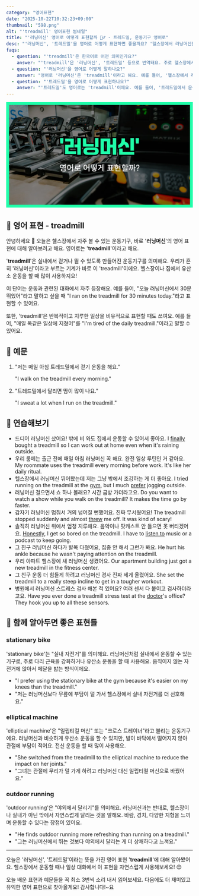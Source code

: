 ```yaml
---
category: "영어표현"
date: "2025-10-22T10:32:23+09:00"
thumbnail: "598.png"
alt: "'treadmill' 영어표현 썸네일"
title: "'러닝머신' 영어로 어떻게 표현할까 🏃‍♂️ - 트레드밀, 운동기구 영어로"
desc: "'러닝머신', '트레드밀'을 영어로 어떻게 표현하면 좋을까요? '헬스장에서 러닝머신을 탔어요.', '트레드밀에서 운동해요.' 등을 영어로 표현하는 법을 배워봅시다. 다양한 예문을 통해서 연습하고 본인의 표현으로 만들어 보세요."
faqs: 
  - question: "'treadmill'은 한국어로 어떤 의미인가요?"
    answer: "'treadmill'은 '러닝머신', '트레드밀' 등으로 번역돼요. 주로 헬스장에서 걷거나 뛰는 운동기구를 말해요."
  - question: "'러닝머신'을 영어로 어떻게 말하나요?"
    answer: "영어로 '러닝머신'은 'treadmill'이라고 해요. 예를 들어, '헬스장에서 러닝머신을 탔어요.'는 'I used the treadmill at the gym.'이라고 해요."
  - question: "'트레드밀'을 영어로 어떻게 표현하나요?"
    answer: "'트레드밀'도 영어로는 'treadmill'이에요. 예를 들어, '트레드밀에서 운동해요.'는 'I work out on the treadmill.'이라고 해요."
---
```


!['treadmill' 영어표현](./598.png)

## 🌟 영어 표현 - treadmill

안녕하세요 👋 오늘은 헬스장에서 자주 볼 수 있는 운동기구, 바로 '**러닝머신**'의 영어 표현에 대해 알아보려고 해요. 영어로는 '**treadmill**'이라고 해요.

'**treadmill**'은 실내에서 걷거나 뛸 수 있도록 만들어진 운동기구를 의미해요. 우리가 흔히 '러닝머신'이라고 부르는 기계가 바로 이 'treadmill'이에요. 헬스장이나 집에서 유산소 운동을 할 때 많이 사용하지요!

이 단어는 운동과 관련된 대화에서 자주 등장해요. 예를 들어, "오늘 러닝머신에서 30분 뛰었어"라고 말하고 싶을 때 "I ran on the treadmill for 30 minutes today."라고 표현할 수 있어요.

또한, 'treadmill'은 반복적이고 지루한 일상을 비유적으로 표현할 때도 쓰여요. 예를 들어, "매일 똑같은 일상에 지쳤어"를 "I'm tired of the daily treadmill."이라고 말할 수 있어요.

## 📖 예문

1. "저는 매일 아침 트레드밀에서 걷기 운동을 해요."

   "I walk on the treadmill every morning."

2. "트레드밀에서 달리면 땀이 많이 나요."

   "I sweat a lot when I run on the treadmill."



## 💬 연습해보기

<ul data-interactive-list>

  <li data-interactive-item>
    <span data-toggler>드디어 러닝머신 샀어요! 밖에 비 와도 집에서 운동할 수 있어서 좋아요.</span>
    <span data-answer>I <a href="/blog/in-english/182.finally/">finally</a> bought a treadmill so I can work out at home even when it's raining outside.</span>
  </li>

  <li data-interactive-item>
    <span data-toggler>우리 룸메는 출근 전에 매일 아침 러닝머신 꼭 해요. 완전 일상 루틴인 거 같아요.</span>
    <span data-answer>My roommate uses the treadmill every morning before work. It's like her daily ritual.</span>
  </li>

  <li data-interactive-item>
    <span data-toggler>헬스장에서 러닝머신 뛰어봤는데 저는 그냥 밖에서 조깅하는 게 더 좋아요.</span>
    <span data-answer>I tried running on the treadmill at the <a href="/blog/in-english/431.gym/">gym</a>, but I much <a href="/blog/in-english/191.prefer/">prefer</a> jogging outside.</span>
  </li>

  <li data-interactive-item>
    <span data-toggler>러닝머신 걸으면서 쇼 하나 볼래요? 시간 금방 가더라고요.</span>
    <span data-answer>Do you want to watch a show while you walk on the treadmill? It makes the time go by faster.</span>
  </li>

  <li data-interactive-item>
    <span data-toggler>갑자기 러닝머신 멈춰서 거의 넘어질 뻔했어요. 진짜 무서웠어요!</span>
    <span data-answer>The treadmill stopped suddenly and almost <a href="/blog/in-english/458.throw/">threw</a> me off. It was kind of scary!</span>
  </li>

  <li data-interactive-item>
    <span data-toggler>솔직히 러닝머신 위에서 엄청 지루해요. 음악이나 팟캐스트 안 들으면 못 버티겠어요.</span>
    <span data-answer><a href="/blog/in-english/336.honestly/">Honestly</a>, I get so bored on the treadmill. I have to <a href="/blog/in-english/407.listen-to/">listen to</a> music or a podcast to keep going.</span>
  </li>

  <li data-interactive-item>
    <span data-toggler>그 친구 러닝머신 하다가 발목 다쳤어요, 집중 안 해서 그런가 봐요.</span>
    <span data-answer>He hurt his ankle because he wasn't paying attention on the treadmill.</span>
  </li>

  <li data-interactive-item>
    <span data-toggler>우리 아파트 헬스장에 새 러닝머신 생겼어요.</span>
    <span data-answer>Our apartment building just got a new treadmill in the fitness center.</span>
  </li>

  <li data-interactive-item>
    <span data-toggler>그 친구 운동 더 힘들게 하려고 러닝머신 경사 진짜 세게 올렸어요.</span>
    <span data-answer>She set the treadmill to a really steep incline to get in a tougher workout.</span>
  </li>

  <li data-interactive-item>
    <span data-toggler>병원에서 러닝머신 스트레스 검사 해본 적 있어요? 여러 센서 다 붙이고 검사하더라고요.</span>
    <span data-answer>Have you ever done a treadmill stress test at the <a href="/blog/in-english/563.doctor/">doctor</a>'s office? They hook you up to all these sensors.</span>
  </li>

</ul>

## 🤝 함께 알아두면 좋은 표현들

### stationary bike

'stationary bike'는 "실내 자전거"를 의미해요. 러닝머신처럼 실내에서 운동할 수 있는 기구로, 주로 다리 근육을 강화하거나 유산소 운동을 할 때 사용해요. 움직이지 않는 자전거에 앉아서 페달을 밟는 방식이에요.

- "I prefer using the stationary bike at the gym because it's easier on my knees than the treadmill."
- "저는 러닝머신보다 무릎에 부담이 덜 가서 헬스장에서 실내 자전거를 더 선호해요."

### elliptical machine

'elliptical machine'은 "일립티컬 머신" 또는 "크로스 트레이너"라고 불리는 운동기구예요. 러닝머신과 비슷하게 유산소 운동을 할 수 있지만, 발이 바닥에서 떨어지지 않아 관절에 부담이 적어요. 전신 운동을 할 때 많이 사용해요.

- "She switched from the treadmill to the elliptical machine to reduce the impact on her joints."
- "그녀는 관절에 무리가 덜 가게 하려고 러닝머신 대신 일립티컬 머신으로 바꿨어요."

### outdoor running

'outdoor running'은 "야외에서 달리기"를 의미해요. 러닝머신과는 반대로, 헬스장이나 실내가 아닌 밖에서 자연스럽게 달리는 것을 말해요. 바람, 경치, 다양한 지형을 느끼며 운동할 수 있다는 장점이 있어요.

- "He finds outdoor running more refreshing than running on a treadmill."
- "그는 러닝머신에서 뛰는 것보다 야외에서 달리는 게 더 상쾌하다고 느껴요."

---

오늘은 '러닝머신', '트레드밀'이라는 뜻을 가진 영어 표현 '**treadmill**'에 대해 알아봤어요. 헬스장에서 운동할 때나 일상 대화에서 이 표현을 자연스럽게 사용해보세요! 😊

오늘 배운 표현과 예문들을 꼭 최소 3번씩 소리 내서 읽어보세요. 다음에도 더 재미있고 유익한 영어 표현으로 찾아올게요! 감사합니다!~요

